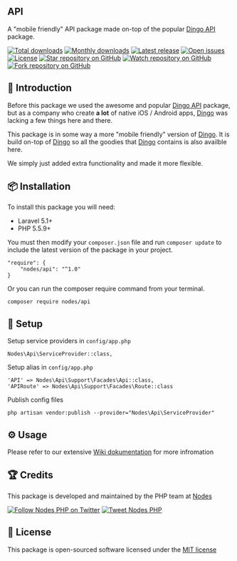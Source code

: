## API

A "mobile friendly" API package made on-top of the popular [Dingo API](https://github.com/dingo/api) package.

[![Total downloads](https://img.shields.io/packagist/dt/nodes/api.svg)](https://packagist.org/packages/nodes/api)
[![Monthly downloads](https://img.shields.io/packagist/dm/nodes/api.svg)](https://packagist.org/packages/nodes/api)
[![Latest release](https://img.shields.io/packagist/v/nodes/api.svg)](https://packagist.org/packages/nodes/api)
[![Open issues](https://img.shields.io/github/issues/nodes-php/backend.svg)](https://github.com/nodes-php/backend/issues)
[![License](https://img.shields.io/packagist/l/nodes/api.svg)](https://packagist.org/packages/nodes/api)
[![Star repository on GitHub](https://img.shields.io/github/stars/nodes-php/backend.svg?style=social&label=Star)](https://github.com/nodes-php/backend/stargazers)
[![Watch repository on GitHub](https://img.shields.io/github/watchers/nodes-php/backend.svg?style=social&label=Watch)](https://github.com/nodes-php/backend/watchers)
[![Fork repository on GitHub](https://img.shields.io/github/forks/nodes-php/backend.svg?style=social&label=Fork)](https://github.com/nodes-php/backend/network)

## 📝 Introduction
Before this package we used the awesome and popular [Dingo API](https://github.com/dingo/api) package, but as a company who create **a lot** of native iOS / Android apps,
[Dingo](http://github.com/dingo/api) was lacking a few things here and there.

This package is in some way a more "mobile friendly" version of [Dingo](https://github.com/dingo/api). It is build on-top of [Dingo](https://github.com/dingo/api) so all the goodies
that [Dingo](https://github.com/dingo/api) contains is also availble here.

We simply just added extra functionality and made it more flexible.

## 📦 Installation

To install this package you will need:

* Laravel 5.1+
* PHP 5.5.9+

You must then modify your `composer.json` file and run `composer update` to include the latest version of the package in your project.

```
"require": {
    "nodes/api": "^1.0"
}
```

Or you can run the composer require command from your terminal.

```
composer require nodes/api
```

## 🔧 Setup

Setup service providers in `config/app.php`

```
Nodes\Api\ServiceProvider::class,
```

Setup alias in `config/app.php`

```
'API' => Nodes\Api\Support\Facades\Api::class,
'APIRoute' => Nodes\Api\Support\Facades\Route::class
```

Publish config files

```
php artisan vendor:publish --provider="Nodes\Api\ServiceProvider"
```

## ⚙ Usage

Please refer to our extensive [Wiki dokumentation](https://github.com/nodes-php/api/wiki) for more infromation

## 🏆 Credits

This package is developed and maintained by the PHP team at [Nodes](http://nodesagency.com)

[![Follow Nodes PHP on Twitter](https://img.shields.io/twitter/follow/nodesphp.svg?style=social)](https://twitter.com/nodesphp) [![Tweet Nodes PHP](https://img.shields.io/twitter/url/http/nodesphp.svg?style=social)](https://twitter.com/nodesphp)

## 📄 License

This package is open-sourced software licensed under the [MIT license](http://opensource.org/licenses/MIT)